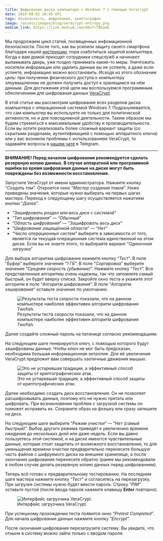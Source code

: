```yaml
---
title: Шифрование диска компьютера с Windows 7 с помощью VeraCrypt
date: 2019-08-02 10:45 UTC
tags: безопасность, шифрование, криптография
image: /assets/images/blog/veracrypt-entropy.png
medium_link: https://link.medium.com/66nfrTBhaab
---
```

Мы продолжаем цикл статей, посвященных инфомационной безопасности. После того,
как вы усилили защиту своего смартфона благодаря нашей
[инструкции](/blog/2019/04/03/secure-telegram.html), пора озаботиться защитой
компьютера. Когда к вам домой приходят сотрудники спецслужб и начинают
выламывать дверь, уже поздно принимать какие-то меры. Уничтожить носители
информации или удалить данные вы не успеете, а даже если успеете, информацию
можно восстановить. Исходя из этого обозначим цель: при получении физического
доступа к компьютеру злоумышленник не должен получить доступ к хранящимся
на нём данным. Для достижения этой цели мы воспользуемся программным
обеспечением для шифрования данных
[VeraCrypt](https://www.veracrypt.fr/en/Downloads.html).

В этой статье мы рассмотрим шифрование всех разделов диска компьютера
с операционной системой Windows 7. Подразумевается, что сам компьютер вы
используете не только для политической активности, но и для повседневной
деятельности. Таким образом мы будем стремиться к максимальным удобству
и производительности. Если вы хотите реализовать более сложный вариант защиты
(со скрытыми разделами, аутентификацией с помощью аппаратного ключа) или у вас
возникли проблемы с использованием VeraCrypt, то задавайте вопросы
в [нашем чате](https://t.me/crypto_libertarian_chat) в Telegram.

---

**ВНИМАНИЕ! Перед началом шифрования рекомендуется сделать резервную копию
данных. В случае аппаратной или программной ошибки во время шифрования данные
на диске могут быть повреждены без возможности восстановления.**

Запустите VeraCrypt от имени администратора. Нажмите кнопку “*Создать том*”.
Откроется окно “*Мастер создания томов*”. Ниже приведены значения, которые
нужно выбирать на первых шагах мастера. Переход к следующему шагу
осуществляется нажатием кнопки “*Далее*”.

* “*Зашифровать раздел или весь диск с системой*”
* “*Тип шифрования*” — “*Обычный*”
* “*Область шифрования*” — “*Зашифровать весь диск*”
* “*Шифрование защищённой области*” — “*Нет*”
* “*Число операционных систем*” выберите в зависимости от того, является ли
  текущая операционная система единственной на этом диске. Если вы не знаете
  этого, то выбирайте вариант “*Одиночная загрузка*”

Для выбора алгоритма шифрования нажмите кнопку “*Тест*”. В поле “*Буфер*”
выберите значение “*1 ГБ*”. В поле “*Сортировка*” выберите значение “*Средняя
скорость (убывание)*”. Нажмите кнопку “*Тест*”. Все представленные алгоритмы
очень надежны, так что запомните самый быстрый, он будет вверху списка.
Закройте окно теста и укажите этот алгоритм в поле “*Алгоритм шифрования*”.
В поле “*Алгоритм хэширования*” оставьте значение по умолчанию.

<div class="d-flex justify-content-center">
 <figure class="cl-figure-nice">
  <img src="/assets/images/blog/veracrypt-algo-test.png"
       alt="Результаты теста скорости показали, что на данном компьютере наиболее эффективен алгоритм шифрования Twofish."/>
  <figcaption>
    Результаты теста скорости показали, что на данном компьютере наиболее эффективен алгоритм шифрования Twofish.
  </figcaption>
 </figure>
</div>

Далее создайте сложный пароль на латинице согласно рекомендациям.

На следующем шаге генерируется ключ, с помощью которого будут зашифрованы
данные. Чтобы ключ не мог быть предсказан, необходима большая информационная
энтропия. Для её увеличения VeraCrypt предложит вам совершать хаотичные
движения мышью.

<div class="d-flex justify-content-center">
 <figure class="cl-figure-nice">
  <img src="/assets/images/blog/veracrypt-entropy.png"
       alt="Это не устаревшая традиция, а эффективный способ защиты от криптографических атак."/>
  <figcaption>
    Это не устаревшая традиция, а эффективный способ защиты от криптографических атак.
  </figcaption>
 </figure>
</div>

Далее необходимо создать диск восстановления. Он не позволяет расшифровывать
данные, поэтому его не нужно прятать или шифровать. При возникновении проблем
с загрузкой системы он поможет исправить их. Сохраните образ на флэшку
или сразу запишите на диск.

На следующем шаге выберите “*Режим очистки*” — “*Нет (самый быстрый)*”. Выбор
другого режима приведёт к увеличению времени ожидания до нескольких дней
или даже недель. Если вы давно пользуетесь этой системой, и на диске имеются
чувствительные данные, которые стоит защитить от возможного восстановления, то
для уменьшения времени очистки предварительно перенесите большую часть файлов
с шифруемого диска на внешнее хранилище, а после окончания шифрования
перенесите обратно (ранее мы рекомендовали в любом случае делать резервную
копию данных перед шифрованием).

Теперь всё готово к предварительному тестированию. На последнем шаге мастера
нажмите кнопку “*Тест*” и согласитесь на перезагрузку. При загрузке системы
нужно будет ввести пароль. Строку “*PIM*” оставьте пустой (после ввода пароля
нажмите клавишу **Enter** повторно).

<div class="d-flex justify-content-center">
 <figure class="cl-figure-nice">
  <img src="/assets/images/blog/veracrypt-boot-loader.png"
       alt="Интерфейс загрузчика VeraCrypt."/>
  <figcaption>
    Интерфейс загрузчика VeraCrypt.
  </figcaption>
 </figure>
</div>

При успешному прохождении теста появится окно “*Pretest Completed*”. Для начала
шифрования данных нажмите кнопку “*Encrypt*”.

После окончания шифрования перезагрузите систему. Вы увидите, что отныне
в систему можно зайти только с вводом пароля.
